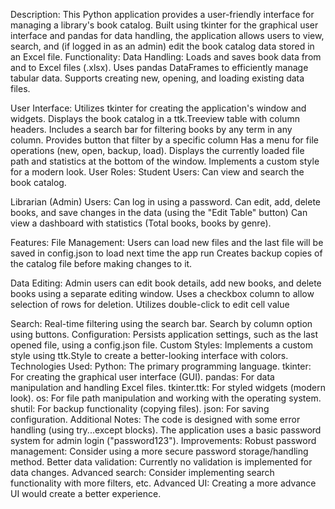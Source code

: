 Description:
This Python application provides a user-friendly interface for managing a library's book catalog. Built using tkinter for the graphical user interface and pandas for data handling, the application allows users to view, search, and (if logged in as an admin) edit the book catalog data stored in an Excel file.
Functionality:
Data Handling:
Loads and saves book data from and to Excel files (.xlsx).
Uses pandas DataFrames to efficiently manage tabular data.
Supports creating new, opening, and loading existing data files.

User Interface:
Utilizes tkinter for creating the application's window and widgets.
Displays the book catalog in a ttk.Treeview table with column headers.
Includes a search bar for filtering books by any term in any column.
Provides button that filter by a specific column
Has a menu for file operations (new, open, backup, load).
Displays the currently loaded file path and statistics at the bottom of the window.
Implements a custom style for a modern look.
User Roles:
Student Users: Can view and search the book catalog.

Librarian (Admin) Users:
Can log in using a password.
Can edit, add, delete books, and save changes in the data (using the "Edit Table" button)
Can view a dashboard with statistics (Total books, books by genre).

Features:
File Management:
Users can load new files and the last file will be saved in config.json to load next time the app run
Creates backup copies of the catalog file before making changes to it.

Data Editing:
Admin users can edit book details, add new books, and delete books using a separate editing window.
Uses a checkbox column to allow selection of rows for deletion.
Utilizes double-click to edit cell value

Search:
Real-time filtering using the search bar.
Search by column option using buttons.
Configuration:
Persists application settings, such as the last opened file, using a config.json file.
Custom Styles:
Implements a custom style using ttk.Style to create a better-looking interface with colors.
Technologies Used:
Python: The primary programming language.
tkinter: For creating the graphical user interface (GUI).
pandas: For data manipulation and handling Excel files.
tkinter.ttk: For styled widgets (modern look).
os: For file path manipulation and working with the operating system.
shutil: For backup functionality (copying files).
json: For saving configuration.
Additional Notes:
The code is designed with some error handling (using try...except blocks).
The application uses a basic password system for admin login ("password123").
Improvements:
Robust password management: Consider using a more secure password storage/handling method.
Better data validation: Currently no validation is implemented for data changes.
Advanced search: Consider implementing search functionality with more filters, etc.
Advanced UI: Creating a more advance UI would create a better experience.
